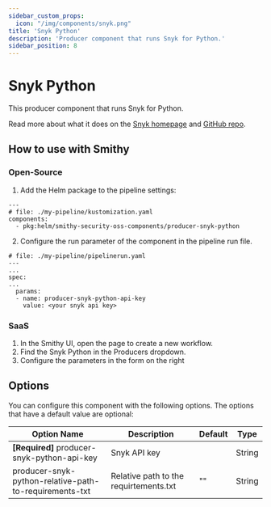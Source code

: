 ```yaml
---
sidebar_custom_props:
  icon: "/img/components/snyk.png"
title: 'Snyk Python'
description: 'Producer component that runs Snyk for Python.'
sidebar_position: 8
---
```


# Snyk Python

This producer component that runs Snyk for Python.

Read more about what it does on the [Snyk homepage](https://snyk.io/)
and [GitHub repo](https://github.com/snyk/snyk-images).

## How to use with Smithy

### Open-Source

1. Add the Helm package to the pipeline settings:

```
---
# file: ./my-pipeline/kustomization.yaml
components:
  - pkg:helm/smithy-security-oss-components/producer-snyk-python
```

2. Configure the run parameter of the component in the pipeline run file.

```
# file: ./my-pipeline/pipelinerun.yaml
---
...
spec:
...
  params:
  - name: producer-snyk-python-api-key
    value: <your snyk api key>
```

### SaaS

1. In the Smithy UI, open the page to create a new workflow.
2. Find the Snyk Python in the Producers dropdown.
3. Configure the parameters in the form on the right

## Options

You can configure this component with the following options. The options that have a default value are optional:

| Option Name                                            | Description                            | Default | Type   |
|--------------------------------------------------------|----------------------------------------|---------|--------|
| **[Required]** producer-snyk-python-api-key            | Snyk API key                           |         | String |
| producer-snyk-python-relative-path-to-requirements-txt | Relative path to the requirtements.txt | ""      | String |

